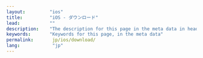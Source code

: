 ```yaml
---
layout:         "ios"
title:          "iOS - ダウンロード"
lead:           ""
description:    "The description for this page in the meta data in header."
keywords:       "Keywords for this page, in the meta data"
permalink:       jp/ios/download/
lang:            "jp"
---
```


